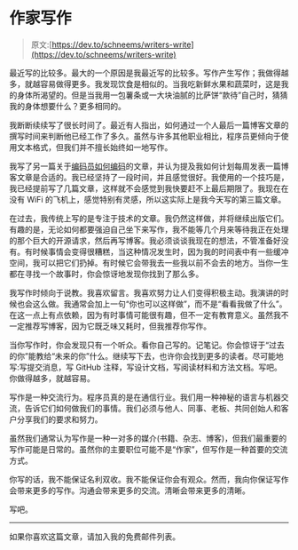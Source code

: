# 作家写作

> 原文:[https://dev.to/schneems/writers-write](https://dev.to/schneems/writers-write)

最近写的比较多。最大的一个原因是我最近写的比较多。写作产生写作；我做得越多，就越容易做得更多。我发现饮食是相似的。当我吃新鲜水果和蔬菜时，这是我的身体所渴望的。但是当我用一包薯条或一大块油腻的比萨饼“款待”自己时，猜猜我的身体想要什么？更多相同的。

我断断续续写了很长时间了。最近有人指出，如何通过一个人最后一篇博客文章的撰写时间来判断他已经工作了多久。虽然与许多其他职业相比，程序员更倾向于使用文本格式，但我们并不擅长始终如一地写作。

我写了另一篇关于[编码员如何编码](https://dev.to/schneems/coders-code)的文章，并认为提及我如何计划每周发表一篇博客文章是合适的。我已经坚持了一段时间，并且感觉很好。我使用的一个技巧是，我已经提前写了几篇文章，这样就不会感觉到我快要赶不上最后期限了。我现在在没有 WiFi 的飞机上，感觉特别有灵感，所以这实际上是我今天写的第三篇文章。

在过去，我传统上写的是专注于技术的文章。我仍然这样做，并将继续出版它们。有趣的是，无论如何都要强迫自己坐下来写作，我不能等几个月来等待我正在处理的那个巨大的开源请求，然后再写博客。我必须谈谈我现在的想法，不管准备好没有。有时候事情会变得很糟糕，当这种情况发生时，因为我的时间表中有一些缓冲空间，我可以把它们扔掉。有时候它会带我去一些我以前不会去的地方。当你一生都在寻找一个故事时，你会惊讶地发现你找到了那么多。

我写作时倾向于说教。我喜欢留言。我喜欢努力让人们变得积极主动。我演讲的时候也会这么做。我通常会加上一句“你也可以这样做”，而不是“看看我做了什么”。在这一点上有点依赖，因为有时事情可能很有趣，但不一定有教育意义。虽然我不一定推荐写博客，因为它既乏味又耗时，但我推荐你写作。

当你写作时，你会发现只有一个听众。看你自己写的。记笔记。你会惊讶于“过去的你”能教给“未来的你”什么。继续写下去，也许你会找到更多的读者。尽可能地写:写提交消息，写 GitHub 注释，写设计文档，写阅读材料和方法文档。写吧。你做得越多，就越容易。

写作是一种交流行为。程序员真的是在通信行业。我们用一种神秘的语言与机器交流，告诉它们如何做我们的事情。我们必须与他人、同事、老板、共同创始人和客户分享我们的要求和努力。

虽然我们通常认为写作是一种一对多的媒介(书籍、杂志、博客)，但我们最重要的写作可能是日常的。虽然你的主要职位可能不是“作家”，但写作是一种首要的交流方式。

你写的话，我不能保证名利双收。我不能保证你会有观众。然而，我向你保证写作会带来更多的写作。沟通会带来更多的交流。清晰会带来更多的清晰。

写吧。

* * *

如果你喜欢这篇文章，请加入我的免费邮件列表。